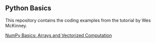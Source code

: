 ## **Python Basics**

This repository contains the coding examples from the tutorial <Python for Data Analysis> by Wes McKinney.
  

[NumPy Basics: Arrays and Vectorized Computation]()
